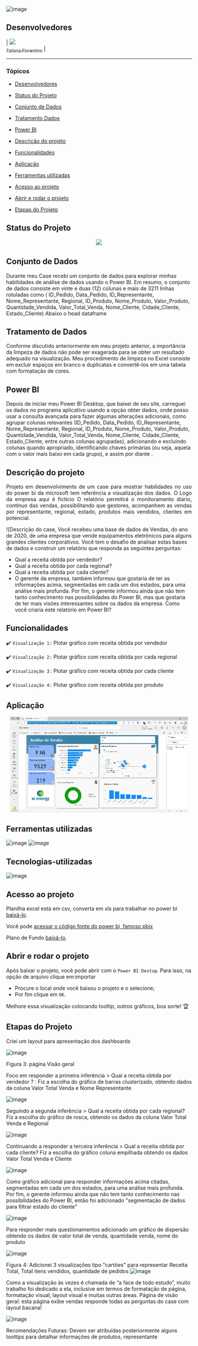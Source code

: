 ![image](https://github.com/TatianaFlorentino/trajetoriads/assets/41309689/ebdb52e2-b29d-4855-aaec-72429a6a667a)

## Desenvolvedores
| [<img src="https://avatars.githubusercontent.com/tatianaflorentino?v=4" width=115><br><sub>Tatiana Florentino</sub>](https://github.com/TatianaFlorentino) | 

<hr>


### Tópicos 

- [Desenvolvedores](#desenvolvedores)

- [Status do Projeto](#status-do-projeto)

- [Conjunto de Dados](#conjunto-de-dados)

- [Tratamento Dados](#tratamento-de-dados)

- [Power BI](#Power-BI)

- [Descrição do projeto](#descrição-do-projeto)

- [Funcionalidades](#funcionalidades)

- [Aplicação](#aplicação)

- [Ferramentas utilizadas](#ferramentas-utilizadas)

- [Acesso ao projeto](#acesso-ao-projeto)

- [Abrir e rodar o projeto](#abrir-e-rodar-o-projeto)

- [Etapas do Projeto](tapas-projeto)



## Status do Projeto

<p align="center">
   <img src="http://img.shields.io/static/v1?label=STATUS&message=CONCLUIDO&color=RED&style=for-the-badge" #vitrinedev/>
</p>


## Conjunto de Dados

Durante meu Case recebi um conjunto de dados para explorar minhas habilidades de análise de dados usando o Power BI. 
Em resumo, o conjunto de dados consiste em vinte e duas (12) colunas e mais de 3211 linhas rotuladas como ( ID_Pedido, Data_Pedido, ID_Representante, Nome_Representante, Regional, ID_Produto, 
Nome_Produto, Valor_Produto, Quantidade_Vendida, Valor_Total_Venda, Nome_Cliente, Cidade_Cliente, Estado_Cliente)
Abaixo o head dataframe


## Tratamento de Dados
Conforme discutido anteriormente em meu projeto anterior, a importância da limpeza de dados não pode ser exagerada para se obter um resultado adequado na visualização. 
Meu procedimento de limpeza no Excel consiste em excluir espaços em branco e duplicatas e convertê-los em uma tabela com formatação de cores.

## Power BI
Depois de iniciar meu Power BI Desktop, que baixei de seu site, 
carreguei os dados no programa aplicativo usando a opção obter dados, onde posso usar a consulta avançada para fazer algumas alterações adicionais, 
como agrupar colunas relevantes 
(ID_Pedido, Data_Pedido, ID_Representante, Nome_Representante, Regional, ID_Produto, Nome_Produto, Valor_Produto, Quantidade_Vendida, Valor_Total_Venda, Nome_Cliente,
 Cidade_Cliente, Estado_Cliente, entre outras colunas agrupadas), adicionando e excluindo colunas quando apropriado, identificando chaves primárias 
(ou seja, aquela com o valor mais baixo em cada grupo), e assim por diante .

## Descrição do projeto 

<p align="justify">
 Projeto em desenvolvimento de um case para mostrar habilidades no uso do power bi da microsoft tem referência a visualização dos dados. O Logo da empresa aqui é ficticio 
O relatório permitirá o monitoramento diário, contínuo das vendas, possibilitando que gestores,  acompanhem as vendas por representante, regional, estado, produtos mais vendidos, clientes em potencial.

![Descrição do case, Você recebeu uma base de dados de Vendas, do ano de 2020, de uma empresa que vende equipamentos eletrônicos para alguns grandes clientes corporativos. 
Você tem o desafio de analisar estas bases de dados e construir um relatório que responda as seguintes perguntas:
* Qual a receita obtida por vendedor? 
* Qual a receita obtida por cada regional? 
* Qual a receita obtida por cada cliente? 
* O gerente da empresa, também informou que gostaria de ter as informações acima, segmentadas em cada um dos estados, para uma análise mais profunda. Por fim,
 o gerente informou ainda que não tem tanto conhecimento nas possibilidades do Power BI, 
mas que gostaria de ter mais visões interessantes sobre os dados da empresa. Como você criaria este relatório em Power BI?
</p>

## Funcionalidades

:heavy_check_mark: `Visualização 1:` Plotar gráfico com receita obtida por vendedor

:heavy_check_mark: `Visualização 2:` Plotar gráfico com receita obtida por cada regional

:heavy_check_mark: `Visualização 3:` Plotar gráfico com receita obtida por cada cliente

:heavy_check_mark: `Visualização 4:` Plotar gráfico com receita obtida por produto

## Aplicação

<div align="center">

![Power BI Emulator](https://github.com/TatianaFlorentino/trajetoriads/blob/main/img/Case_PowerBI.gif)

</div>

###

## Ferramentas utilizadas

![image](https://github.com/TatianaFlorentino/trajetoriads/assets/41309689/d4273efa-33f5-406c-9d46-5bf8c72b8561)
![image](https://github.com/TatianaFlorentino/trajetoriads/assets/41309689/b8bb1483-546e-4a55-84cd-7ac3c845c4d6)



## Tecnologias-utilizadas

</a>![image](https://github.com/TatianaFlorentino/Classificacao/assets/41309689/13d6998e-8c41-4a99-b6d0-d76a5c8cda94)</a>

###

## Acesso ao projeto

Planilha excel está em csv, converta em xls para trabalhar no power bi [baixá-lo](https://github.com/TatianaFlorentino/trajetoriads/blob/main/1%20-%20Base%20de%20Dados.csv).

Você pode [acessar o código fonte do power bi, famoso  pbix](https://github.com/TatianaFlorentino/trajetoriads/blob/main/Case_Vendas.pbix)  

Plano de Fundo [baixá-lo](https://github.com/TatianaFlorentino/trajetoriads/blob/main/Plano%20de%20Fundo%20-%20Dashboard%20de%20Vendas%20(PC).pptx).

## Abrir e rodar o projeto

Após baixar o projeto, você pode abrir com o `Power BI Destop`. Para isso, na opção de arquivo clique em:importar


- Procure o local onde você baixou o projeto e o selecione;
- Por fim clique em `OK`.

Melhore essa visualização colocando tooltip, outros gráficos, boa sorte! 🏆 

## Etapas do Projeto

Criei um layout para apresentação dos dashboards 

![image](https://github.com/TatianaFlorentino/trajetoriads/assets/41309689/14a87544-43c5-46ee-8d86-e2a5ca4388da)

Figura 3: página Visão geral

Foco em responder a primeira inferência >  Qual a receita obtida por vendedor ? : Fiz a escolha do gráfico de barras clusterizado, obtendo dados da coluna Valor Total Venda e Nome Representante

![image](https://github.com/TatianaFlorentino/trajetoriads/assets/41309689/afaeb129-6f5b-4671-b96c-54de04604690)

Seguindo  a segunda inferência > Qual a receita obtida por cada regional? Fiz a escolha do gráfico de rosca, obtendo os dados da coluna Valor Total Venda e Regional

![image](https://github.com/TatianaFlorentino/trajetoriads/assets/41309689/37bbd14c-3a3b-40a1-ac64-87462be5e21b)

Continuando a responder a terceira inferência > Qual a receita obtida por cada cliente? Fiz a escolha do gráfico coluna empilhada  obtendo os dados Valor Total Venda e Cliente

![image](https://github.com/TatianaFlorentino/trajetoriads/assets/41309689/4ed02ac3-8543-46e3-9b0a-8fe61efe61bf)

Como gráfico adicional para responder informações acima citadas, segmentadas em cada um dos estados, para uma análise mais profunda. Por fim, o gerente informou ainda que não tem tanto conhecimento nas possibilidades do Power BI, então foi adicionado "segmentação de dados para filtrar estado do cliente"

![image](https://github.com/TatianaFlorentino/trajetoriads/assets/41309689/85b06676-adce-4c84-b2c9-47650e5b3f94)

Para responder mais questionamentos adicionado um gráfico de dispersão obtendo os dados de valor total de venda, quantidade venda, nome do produto 

![image](https://github.com/TatianaFlorentino/trajetoriads/assets/41309689/99934a74-f2a3-4542-9284-3d72679fec4a)

Figura 4: Adicionei 3 visualizações tipo "cartões"  para representar Receita Total, Total itens vendidos, quantidade de pedidos
![image](https://github.com/TatianaFlorentino/trajetoriads/assets/41309689/bade5d22-eb43-4c2e-8ed3-f14df6bb17f7)

Como a visualização às vezes é chamada de “a face de todo estudo”, muito trabalho foi dedicado a ela, inclusive em termos de formatação de página, formatação visual, layout visual e muitas outras áreas.
Página de visão geral: esta página exibe vendas responde todas as perguntas do case com layout bacana!

 ![image](https://github.com/TatianaFlorentino/trajetoriads/assets/41309689/a6e4357b-169c-4f64-a971-ad8c1e07c150)

Recomendações Futuras: Devem ser atribuídas posteriormente alguns tooltips para detalhar informações de produtos, representante










